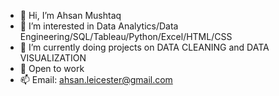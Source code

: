 - 👋 Hi, I’m Ahsan Mushtaq
- 👀 I’m interested in Data Analytics/Data Engineering/SQL/Tableau/Python/Excel/HTML/CSS
- 🌱 I’m currently doing projects on DATA CLEANING and DATA VISUALIZATION
- 💞️ Open to work 
- 📫 Email: ahsan.leicester@gmail.com

<!---
Ahsan439/Ahsan439 is a ✨ special ✨ repository because its `README.md` (this file) appears on your GitHub profile.
You can click the Preview link to take a look at your changes.
--->
